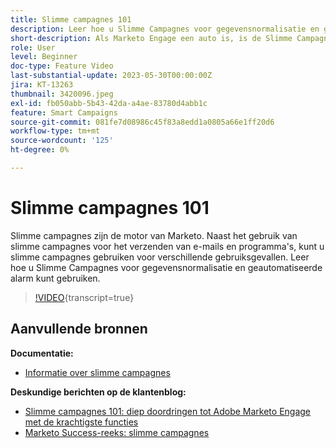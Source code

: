 ```yaml
---
title: Slimme campagnes 101
description: Leer hoe u Slimme Campagnes voor gegevensnormalisatie en geautomatiseerde alarm kunt gebruiken.
short-description: Als Marketo Engage een auto is, is de Slimme Campagne zijn motor. Slimme campagnes kunnen meer doen dan je je kunt voorstellen, en het is eenvoudig om ermee te beginnen.
role: User
level: Beginner
doc-type: Feature Video
last-substantial-update: 2023-05-30T00:00:00Z
jira: KT-13263
thumbnail: 3420096.jpeg
exl-id: fb050abb-5b43-42da-a4ae-83780d4abb1c
feature: Smart Campaigns
source-git-commit: 081fe7d08986c45f83a8edd1a0805a66e1ff20d6
workflow-type: tm+mt
source-wordcount: '125'
ht-degree: 0%

---
```


# Slimme campagnes 101

Slimme campagnes zijn de motor van Marketo. Naast het gebruik van slimme campagnes voor het verzenden van e-mails en programma&#39;s, kunt u slimme campagnes gebruiken voor verschillende gebruiksgevallen. Leer hoe u Slimme Campagnes voor gegevensnormalisatie en geautomatiseerde alarm kunt gebruiken.

>[!VIDEO](https://video.tv.adobe.com/v/3420096/?quality=12&learn=on){transcript=true}


## Aanvullende bronnen

**Documentatie:**

* [Informatie over slimme campagnes](https://experienceleague.adobe.com/docs/marketo/using/product-docs/core-marketo-concepts/smart-campaigns/understanding-smart-campaigns.html?lang=en)

**Deskundige berichten op de klantenblog:**

* [Slimme campagnes 101: diep doordringen tot Adobe Marketo Engage met de krachtigste functies](https://nation.marketo.com/t5/product-blogs/smart-campaigns-101-a-deep-dive-into-adobe-marketo-engage-s-most/ba-p/313385#M1838)
* [Marketo Success-reeks: slimme campagnes](https://nation.marketo.com/t5/product-blogs/marketo-success-series-smart-campaigns/ba-p/306961)

